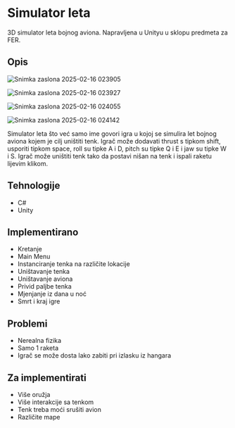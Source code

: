# Simulator leta
3D simulator leta bojnog aviona. Napravljena u Unityu u sklopu predmeta za FER.


## Opis

![Snimka zaslona 2025-02-16 023905](https://github.com/user-attachments/assets/6420ff74-dff0-481a-8b17-e285ddc1caae)

![Snimka zaslona 2025-02-16 023927](https://github.com/user-attachments/assets/83861b15-b4bc-40b1-b213-626b18bbdedf)

![Snimka zaslona 2025-02-16 024055](https://github.com/user-attachments/assets/4d55ea47-a762-40b0-bbdf-64a8a7dc8f39)

![Snimka zaslona 2025-02-16 024142](https://github.com/user-attachments/assets/5d4cc4b7-9a97-4889-bebe-745e82d19561)


Simulator leta što već samo ime govori igra u kojoj se simulira let bojnog aviona kojem je cilj uništiti tenk. Igrač može dodavati thrust s tipkom shift, usporiti tipkom space, roll su tipke A i D, pitch su tipke Q i E i jaw su tipke W i S. Igrač može uništiti tenk tako da postavi nišan na tenk i ispali raketu lijevim klikom.
## Tehnologije
- C#
- Unity
## Implementirano
- Kretanje
- Main Menu
- Instanciranje tenka na različite lokacije
- Uništavanje tenka
- Uništavanje aviona
- Privid paljbe tenka
- Mjenjanje iz dana u noć
- Smrt i kraj igre
## Problemi
- Nerealna fizika
- Samo 1 raketa
- Igrač se može dosta lako zabiti pri izlasku iz hangara
## Za implementirati
- Više oružja
- Više interakcije sa tenkom
- Tenk treba moći srušiti avion
- Različite mape

